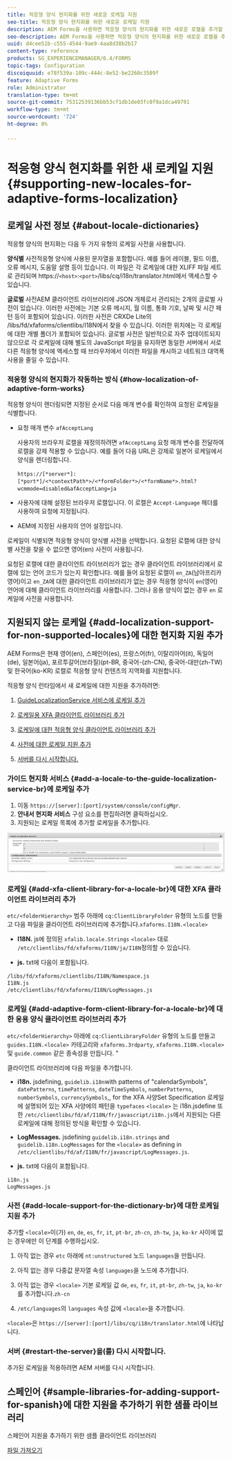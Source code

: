```yaml
---
title: 적응형 양식 현지화를 위한 새로운 로케일 지원
seo-title: 적응형 양식 현지화를 위한 새로운 로케일 지원
description: AEM Forms을 사용하면 적응형 양식의 현지화를 위한 새로운 로캘을 추가할 수 있습니다. 기본적으로 지원되는 로케일은 영어, 프랑스어, 독일어 및 일본어입니다.
seo-description: AEM Forms을 사용하면 적응형 양식의 현지화를 위한 새로운 로캘을 추가할 수 있습니다. 기본적으로 지원되는 로케일은 영어, 프랑스어, 독일어 및 일본어입니다.
uuid: d4cee51b-c555-4544-9ae9-4aa8d38b2b17
content-type: reference
products: SG_EXPERIENCEMANAGER/6.4/FORMS
topic-tags: Configuration
discoiquuid: e78f539a-109c-444c-8e52-be2260c3509f
feature: Adaptive Forms
role: Administrator
translation-type: tm+mt
source-git-commit: 75312539136bb53cf1db1de03fc0f9a1dca49791
workflow-type: tm+mt
source-wordcount: '724'
ht-degree: 0%

---
```



# 적응형 양식 현지화를 위한 새 로케일 지원 {#supporting-new-locales-for-adaptive-forms-localization}

## 로케일 사전 정보 {#about-locale-dictionaries}

적응형 양식의 현지화는 다음 두 가지 유형의 로케일 사전을 사용합니다.

**양식별** 사전적응형 양식에 사용된 문자열을 포함합니다. 예를 들어 레이블, 필드 이름, 오류 메시지, 도움말 설명 등이 있습니다. 이 파일은 각 로케일에 대한 XLIFF 파일 세트로 관리되며 https://`<host>`:`<port>`/libs/cq/i18n/translator.html에서 액세스할 수 있습니다.

**글로벌** 사전AEM 클라이언트 라이브러리에 JSON 개체로서 관리되는 2개의 글로벌 사전이 있습니다. 이러한 사전에는 기본 오류 메시지, 월 이름, 통화 기호, 날짜 및 시간 패턴 등이 포함되어 있습니다. 이러한 사전은 CRXDe Lite의 /libs/fd/xfaforms/clientlibs/I18N에서 찾을 수 있습니다. 이러한 위치에는 각 로케일에 대한 개별 폴더가 포함되어 있습니다. 글로벌 사전은 일반적으로 자주 업데이트되지 않으므로 각 로케일에 대해 별도의 JavaScript 파일을 유지하면 동일한 서버에서 서로 다른 적응형 양식에 액세스할 때 브라우저에서 이러한 파일을 캐시하고 네트워크 대역폭 사용을 줄일 수 있습니다.

### 적응형 양식의 현지화가 작동하는 방식 {#how-localization-of-adaptive-form-works}

적응형 양식이 렌더링되면 지정된 순서로 다음 매개 변수를 확인하여 요청된 로케일을 식별합니다.

* 요청 매개 변수 `afAcceptLang`

   사용자의 브라우저 로캘을 재정의하려면 `afAcceptLang` 요청 매개 변수를 전달하여 로캘을 강제 적용할 수 있습니다. 예를 들어 다음 URL은 강제로 일본어 로케일에서 양식을 렌더링합니다.

   `https://[*server*]:[*port*]/<*contextPath*>/<*formFolder*>/<*formName*>.html?wcmmode=disabled&afAcceptLang=ja`

* 사용자에 대해 설정된 브라우저 로캘입니다. 이 로캘은 `Accept-Language` 헤더를 사용하여 요청에 지정됩니다.

* AEM에 지정된 사용자의 언어 설정입니다.

로케일이 식별되면 적응형 양식이 양식별 사전을 선택합니다. 요청된 로캘에 대한 양식별 사전을 찾을 수 없으면 영어(en) 사전이 사용됩니다.

요청된 로캘에 대한 클라이언트 라이브러리가 없는 경우 클라이언트 라이브러리에서 로캘에 있는 언어 코드가 있는지 확인합니다. 예를 들어 요청된 로캘이 `en_ZA`(남아프리카 영어)이고 `en_ZA`에 대한 클라이언트 라이브러리가 없는 경우 적응형 양식이 `en`(영어) 언어에 대해 클라이언트 라이브러리를 사용합니다. 그러나 응용 양식이 없는 경우 `en` 로케일에 사전을 사용합니다.

## 지원되지 않는 로케일 {#add-localization-support-for-non-supported-locales}에 대한 현지화 지원 추가

AEM Forms은 현재 영어(en), 스페인어(es), 프랑스어(fr), 이탈리아어(it), 독일어(de), 일본어(ja), 포르투갈어(브라질)(pt-BR, 중국어-(zh-CN), 중국어-대만(zh-TW) 및 한국어(ko-KR) 로캘로 적응형 양식 컨텐츠의 지역화를 지원합니다.

적응형 양식 런타임에서 새 로케일에 대한 지원을 추가하려면:

1. [GuideLocalizationService 서비스에 로케일 추가](/help/forms/using/supporting-new-language-localization.md#p-add-a-locale-to-the-guide-localization-service-br-p)

1. [로케일용 XFA 클라이언트 라이브러리 추가](/help/forms/using/supporting-new-language-localization.md#p-add-xfa-client-library-for-a-locale-br-p)

1. [로케일에 대한 적응형 양식 클라이언트 라이브러리 추가](/help/forms/using/supporting-new-language-localization.md#p-add-adaptive-form-client-library-for-a-locale-br-p)
1. [사전에 대한 로케일 지원 추가](/help/forms/using/supporting-new-language-localization.md#p-add-locale-support-for-the-dictionary-br-p)
1. [서버를 다시 시작합니다.](/help/forms/using/supporting-new-language-localization.md#p-restart-the-server-p)

### 가이드 현지화 서비스 {#add-a-locale-to-the-guide-localization-service-br}에 로케일 추가

1. 이동 `https://[server]:[port]/system/console/configMgr`.
1. **안내서 현지화 서비스** 구성 요소를 편집하려면 클릭하십시오.
1. 지원되는 로케일 목록에 추가할 로케일을 추가합니다.

![GuideLocalizationService](assets/configservice.png)

### 로케일 {#add-xfa-client-library-for-a-locale-br}에 대한 XFA 클라이언트 라이브러리 추가

`etc/<folderHierarchy>` 범주 아래에 `cq:ClientLibraryFolder` 유형의 노드를 만들고 다음 파일을 클라이언트 라이브러리에 추가합니다.`xfaforms.I18N.<locale>`

* **I18N.** js에 정의된  `xfalib.locale.Strings`  `<locale>` 대로  `/etc/clientlibs/fd/xfaforms/I18N/ja/I18N`정의할 수 있습니다.

* **js.** txt에 다음이 포함됩니다.

```
/libs/fd/xfaforms/clientlibs/I18N/Namespace.js
I18N.js
/etc/clientlibs/fd/xfaforms/I18N/LogMessages.js
```

### 로케일 {#add-adaptive-form-client-library-for-a-locale-br}에 대한 응용 양식 클라이언트 라이브러리 추가

`etc/<folderHierarchy>` 아래에 `cq:ClientLibraryFolder` 유형의 노드를 만들고 `guides.I18N.<locale>` 카테고리와 `xfaforms.3rdparty`, `xfaforms.I18N.<locale>` 및 `guide.common` 같은 종속성을 만듭니다. &quot;

클라이언트 라이브러리에 다음 파일을 추가합니다.

* **i18n.** jsdefining,  `guidelib.i18n`with patterns of &quot;calendarSymbols&quot;,  `datePatterns`,  `timePatterns`,  `dateTimeSymbols`,  `numberPatterns`,  `numberSymbols`,  `currencySymbols`,, for the XFA 사양Set Specification 로케일에 설명되어 있는 XFA 사양에의 패턴을  `typefaces`   `<locale>`   [ ](https://helpx.adobe.com/content/dam/Adobe/specs/xfa_spec_3_3.pdf)는 i18n.jsdefine 또한 `/etc/clientlibs/fd/af/I18N/fr/javascript/i18n.js`에서 지원되는 다른 로케일에 대해 정의된 방식을 확인할 수 있습니다.

* **LogMessages.** jsdefining  `guidelib.i18n.strings` and  `guidelib.i18n.LogMessages` for the  `<locale>` as defining in  `/etc/clientlibs/fd/af/I18N/fr/javascript/LogMessages.js`.

* **js.** txt에 다음이 포함됩니다.

```
i18n.js
LogMessages.js
```

### 사전 {#add-locale-support-for-the-dictionary-br}에 대한 로케일 지원 추가

추가할 `<locale>`이(가) `en`, `de`, `es`, `fr`, `it`, `pt-br`, `zh-cn`, `zh-tw`, `ja`, `ko-kr` 사이에 없는 경우에만 이 단계를 수행하십시오.

1. 아직 없는 경우 `etc` 아래에 `nt:unstructured` 노드 `languages`을 만듭니다.

1. 아직 없는 경우 다중값 문자열 속성 `languages`을 노드에 추가합니다.
1. 아직 없는 경우 `<locale>` 기본 로케일 값 `de`, `es`, `fr`, `it`, `pt-br`, `zh-tw`, `ja`, `ko-kr`를 추가합니다.`zh-cn`

1. `/etc/languages`의 `languages` 속성 값에 `<locale>`을 추가합니다.

`<locale>`은 `https://[server]:[port]/libs/cq/i18n/translator.html`에 나타납니다.

### 서버 {#restart-the-server}을(를) 다시 시작합니다.

추가된 로케일을 적용하려면 AEM 서버를 다시 시작합니다.

## 스페인어 {#sample-libraries-for-adding-support-for-spanish}에 대한 지원을 추가하기 위한 샘플 라이브러리

스페인어 지원을 추가하기 위한 샘플 클라이언트 라이브러리

[파일 가져오기](assets/sample.zip)
